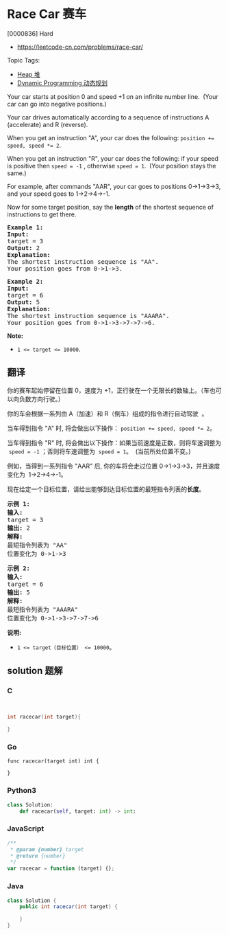 # Race Car 赛车

[0000836] Hard

- https://leetcode-cn.com/problems/race-car/

Topic Tags:

- [Heap 堆](https://leetcode-cn.com/tag/heap/)
- [Dynamic Programming 动态规划](https://leetcode-cn.com/tag/dynamic-programming/)

Your car starts at position 0 and speed +1 on an infinite number line.  (Your car can go into negative positions.)

Your car drives automatically according to a sequence of instructions A (accelerate) and R (reverse).

When you get an instruction "A", your car does the following: `position += speed, speed *= 2`.

When you get an instruction "R", your car does the following: if your speed is positive then `speed = -1` , otherwise `speed = 1`.  (Your position stays the same.)

For example, after commands "AAR", your car goes to positions 0->1->3->3, and your speed goes to 1->2->4->-1.

Now for some target position, say the **length** of the shortest sequence of instructions to get there.

<pre><strong>Example 1:</strong>
<strong>Input:</strong> 
target = 3
<strong>Output:</strong> 2
<strong>Explanation:</strong> 
The shortest instruction sequence is "AA".
Your position goes from 0-&gt;1-&gt;3.
</pre>

<pre><strong>Example 2:</strong>
<strong>Input:</strong> 
target = 6
<strong>Output:</strong> 5
<strong>Explanation:</strong> 
The shortest instruction sequence is "AAARA".
Your position goes from 0-&gt;1-&gt;3-&gt;7-&gt;7-&gt;6.
</pre>

**Note:**

- `1 <= target <= 10000`.

## 翻译

你的赛车起始停留在位置 0，速度为 +1，正行驶在一个无限长的数轴上。（车也可以向负数方向行驶。）

你的车会根据一系列由 A（加速）和 R（倒车）组成的指令进行自动驾驶  。

当车得到指令 "A" 时, 将会做出以下操作： `position += speed, speed *= 2`。

当车得到指令 "R" 时, 将会做出以下操作：如果当前速度是正数，则将车速调整为  `speed = -1` ；否则将车速调整为  `speed = 1`。  (当前所处位置不变。)

例如，当得到一系列指令 "AAR" 后, 你的车将会走过位置 0->1->3->3，并且速度变化为  1->2->4->-1。

现在给定一个目标位置，请给出能够到达目标位置的最短指令列表的**长度**。

<pre><strong>示例 1:</strong>
<strong>输入:</strong> 
target = 3
<strong>输出:</strong> 2
<strong>解释:</strong> 
最短指令列表为 "AA"
位置变化为 0-&gt;1-&gt;3
</pre>

<pre><strong>示例 2:</strong>
<strong>输入:</strong> 
target = 6
<strong>输出:</strong> 5
<strong>解释:</strong> 
最短指令列表为 "AAARA"
位置变化为 0-&gt;1-&gt;3-&gt;7-&gt;7-&gt;6
</pre>

**说明:**

- `1 <= target（目标位置） <= 10000`。

## solution 题解

### C

```c


int racecar(int target){

}


```

### Go

```golang
func racecar(target int) int {

}
```

### Python3

```python
class Solution:
    def racecar(self, target: int) -> int:

```

### JavaScript

```javascript
/**
 * @param {number} target
 * @return {number}
 */
var racecar = function (target) {};
```

### Java

```java
class Solution {
    public int racecar(int target) {

    }
}
```
